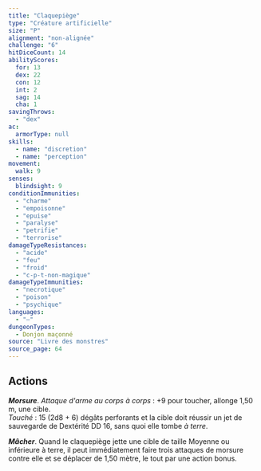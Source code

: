 ```yaml
---
title: "Claquepiège"
type: "Créature artificielle"
size: "P"
alignment: "non-alignée"
challenge: "6"
hitDiceCount: 14
abilityScores:
  for: 13
  dex: 22
  con: 12
  int: 2
  sag: 14
  cha: 1
savingThrows:
  - "dex"
ac:
  armorType: null
skills:
  - name: "discretion"
  - name: "perception"
movement:
  walk: 9
senses:
  blindsight: 9
conditionImmunities:
  - "charme"
  - "empoisonne"
  - "epuise"
  - "paralyse"
  - "petrifie"
  - "terrorise"
damageTypeResistances:
  - "acide"
  - "feu"
  - "froid"
  - "c-p-t-non-magique"
damageTypeImmunities:
  - "necrotique"
  - "poison"
  - "psychique"
languages:
  - "—"
dungeonTypes:
  - Donjon maçonné
source: "Livre des monstres"
source_page: 64
---
```

## Actions
_**Morsure**_. _Attaque d'arme au corps à corps_ : +9 pour toucher, allonge 1,50 m, une cible.  
_Touché_ : 15 (2d8 + 6) dégâts perforants et la cible doit réussir un jet de sauvegarde de Dextérité DD 16, sans quoi elle tombe _à terre_.

_**Mâcher**_. Quand le claquepiège jette une cible de taille Moyenne ou inférieure à terre, il peut immédiatement faire trois attaques de morsure contre elle et se déplacer de 1,50 mètre, le tout par une action bonus.
